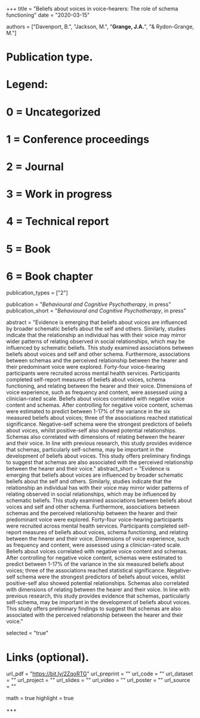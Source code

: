 +++
title = "Beliefs about voices in voice-hearers: The role of schema functioning"
date = "2020-03-15"

authors = ["Davenport, B.", "Jackson, M.", "**Grange, J.A.**",  "& Rydon-Grange, M."]

# Publication type.
# Legend:
# 0 = Uncategorized
# 1 = Conference proceedings
# 2 = Journal
# 3 = Work in progress
# 4 = Technical report
# 5 = Book
# 6 = Book chapter
publication_types = ["2"]

publication = "*Behavioural and Cognitive Psychotherapy*, in press"
publication_short = "*Behavioural and Cognitive Psychotherapy*, in press"

abstract = "Evidence is emerging that beliefs about voices are influenced by broader schematic beliefs about the self and others. Similarly, studies indicate that the relationship an individual has with their voice may mirror wider patterns of relating observed in social relationships, which may be influenced by schematic beliefs. This study examined associations between beliefs about voices and self and other schema. Furthermore, associations between schemas and the perceived relationship between the hearer and their predominant voice were explored. Forty-four voice-hearing participants were recruited across mental health services. Participants completed self-report measures of beliefs about voices, schema functioning, and relating between the hearer and their voice. Dimensions of voice experience, such as frequency and content, were assessed using a clinician-rated scale. Beliefs about voices correlated with negative voice content and schemas. After controlling for negative voice content, schemas were estimated to predict between 1-17% of the variance in the six measured beliefs about voices; three of the associations reached statistical significance. Negative-self schema were the strongest predictors of beliefs about voices, whilst positive-self also showed potential relationships. Schemas also correlated with dimensions of relating between the hearer and their voice. In line with previous research, this study provides evidence that schemas, particularly self-schema, may be important in the development of beliefs about voices. This study offers preliminary findings to suggest that schemas are also associated with the perceived relationship between the hearer and their voice."
abstract_short = "Evidence is emerging that beliefs about voices are influenced by broader schematic beliefs about the self and others. Similarly, studies indicate that the relationship an individual has with their voice may mirror wider patterns of relating observed in social relationships, which may be influenced by schematic beliefs. This study examined associations between beliefs about voices and self and other schema. Furthermore, associations between schemas and the perceived relationship between the hearer and their predominant voice were explored. Forty-four voice-hearing participants were recruited across mental health services. Participants completed self-report measures of beliefs about voices, schema functioning, and relating between the hearer and their voice. Dimensions of voice experience, such as frequency and content, were assessed using a clinician-rated scale. Beliefs about voices correlated with negative voice content and schemas. After controlling for negative voice content, schemas were estimated to predict between 1-17% of the variance in the six measured beliefs about voices; three of the associations reached statistical significance. Negative-self schema were the strongest predictors of beliefs about voices, whilst positive-self also showed potential relationships. Schemas also correlated with dimensions of relating between the hearer and their voice. In line with previous research, this study provides evidence that schemas, particularly self-schema, may be important in the development of beliefs about voices. This study offers preliminary findings to suggest that schemas are also associated with the perceived relationship between the hearer and their voice."

selected = "true"

# Links (optional).
url_pdf = "https://bit.ly/2ZqoRTG"
url_preprint = ""
url_code = ""
url_dataset = ""
url_project = ""
url_slides = ""
url_video = ""
url_poster = ""
url_source = ""

math = true
highlight = true

+++
